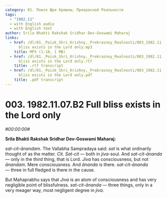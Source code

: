 ```yaml
---
category: 01. Поиск Шри Кришны, Прекрасной Реальности
tags:
  - "1982.11"
  - with English audio
  - with English text
author: Srila Bhakti Rakshak Sridhar Dev-Goswami Maharaj
links:
  - href: /dl/01._Poisk_Shri_Krishny,_Prekrasnoy_Realnosti/003_1982.11.07.B2 Full
      bliss exists in the Lord only.mp3
    title: MP3 (1:10, 1 MB)
  - href: /dl/01._Poisk_Shri_Krishny,_Prekrasnoy_Realnosti/003_1982.11.07.B2 Full
      bliss exists in the Lord only.rtf
    title: .rtf transcript
  - href: /dl/01._Poisk_Shri_Krishny,_Prekrasnoy_Realnosti/003_1982.11.07.B2 Full
      bliss exists in the Lord only.pdf
    title: .pdf transcript
---
```


# 003. 1982.11.07.B2 Full bliss exists in the Lord only

*#00:00:00#*

**Srila Bhakti Rakshak Sridhar Dev-Goswami Maharaj:**

*sat-cit-ānandam*. The Vallabha Sampradaya said: *sat* is what ordinarily thought of as the matter. *Cit. Sat-cit* — both in *jiva*-soul. And *sat-cit-ānanda* — only in the third thing, that is Lord. *Jiva* has consciousness, but not *ānandam*. Mere consciousness. And *ānanda* is there. *sat-cit-ānanda* — three in full fledged is there in the cause.

But Mahaprabhu says that *Jiva* is an atom of consciousness and has very negligible point of blissfulness. *sat-cit-ānanda* — three things, only in a very meager way, most negligent degree in *jiva*.


